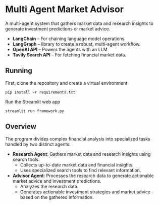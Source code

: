 # Multi Agent Market Advisor

A multi-agent system that gathers market data and research insights to generate investment predictions or market advice. <br>

- **LangChain** – For chaining language model operations.
- **LangGraph** – library to create a robust, multi-agent workflow.
- **OpenAI API** – Powers the agents with an LLM
- **Tavily Search API** – For fetching financial market data.

## Running
First, clone the repository and create a virtual environment
```shell
pip install -r requirements.txt
```
Run the Streamlit web app
```shell
streamlit run framework.py
```

## Overview

The program divides complex financial analysis into specialized tasks handled by two distinct agents:
- **Research Agent**: Gathers market data and research insights using search tools.
    - Collects up-to-date market data and financial insights.
    - Uses specialized search tools to find relevant information.
- **Advisor Agent**: Processes the research data to generate actionable market advice and investment predictions.
    - Analyzes the research data.
    - Generates actionable investment strategies and market advice based on the gathered information.
